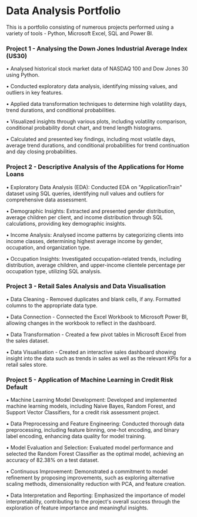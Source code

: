 # Data Analysis Portfolio
This is a portfolio consisting of numerous projects performed using a variety of tools - Python, Microsoft Excel,
SQL and Power BI.

### Project 1 - Analysing the Down Jones Industrial Average Index (US30)
•	Analysed historical stock market data of NASDAQ 100 and Dow Jones 30 using Python.

•	Conducted exploratory data analysis, identifying missing values, and outliers in key features.

•	Applied data transformation techniques to determine high volatility days, trend durations, and 
      conditional probabilities.

•	Visualized insights through various plots, including volatility comparison, conditional probability donut 
      chart, and trend length histograms.

•	Calculated and presented key findings, including most volatile days, average trend durations, and 
      conditional probabilities for trend continuation and day closing probabilities.

### Project 2 - Descriptive Analysis of the Applications for Home Loans
•	Exploratory Data Analysis (EDA): Conducted EDA on "ApplicationTrain" dataset using SQL queries, 
      identifying null values and outliers for comprehensive data assessment.
      
•	Demographic Insights: Extracted and presented gender distribution, average children per client, and 
      income distribution through SQL calculations, providing key demographic insights.
      
•	Income Analysis: Analysed income patterns by categorizing clients into income classes, determining 
      highest average income by gender, occupation, and organization type.
      
•	Occupation Insights: Investigated occupation-related trends, including distribution, average children, 
      and upper-income clientele percentage per occupation type, utilizing SQL analysis.
      
### Project 3 - Retail Sales Analysis and Data Visualisation
•     Data Cleaning - Removed duplicates and blank cells, if any. Formatted columns to the appropriate data type.  

•     Data Connection - Connected the Excel Workbook to Microsoft Power BI, allowing changes in the workbook to
      reflect in the dashboard.
      
•     Data Transformation - Created a few pivot tables in Microsoft Excel from the sales dataset.

•     Data Visualisation - Created an interactive sales dashboard showing insight into the data such as trends in sales
      as well as the relevant KPIs for a retail sales store.

### Project 5 - Application of Machine Learning in Credit Risk Default 
•     Machine Learning Model Development: Developed and implemented machine learning models, including Naive Bayes, Random Forest, and Support Vector Classifiers, for a credit           risk assessment project.

•     Data Preprocessing and Feature Engineering: Conducted thorough data preprocessing, including feature binning, one-hot encoding, and binary label encoding, enhancing data           quality for model training.

•     Model Evaluation and Selection: Evaluated model performance and selected the Random Forest Classifier as the optimal model, achieving an accuracy of 82.38% on a test dataset.

•     Continuous Improvement: Demonstrated a commitment to model refinement by proposing improvements, such as exploring alternative scaling methods, dimensionality reduction with 
      PCA, and feature creation.

•     Data Interpretation and Reporting: Emphasized the importance of model interpretability, contributing to the project's overall success through the exploration of feature 
      importance and meaningful insights.


